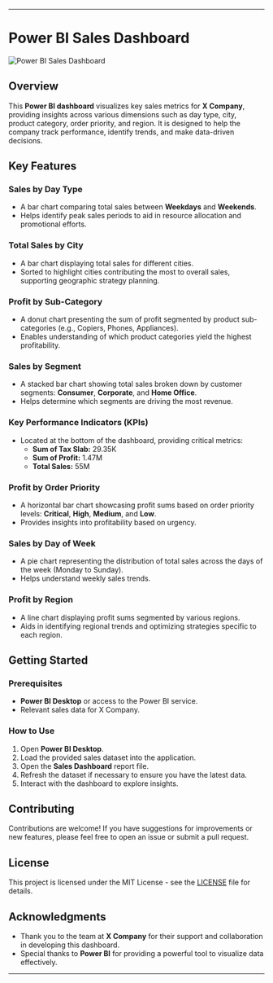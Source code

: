 
---

# Power BI Sales Dashboard

![Power BI Sales Dashboard](https://github.com/user-attachments/assets/8ec735c8-4bd2-43f6-a650-8b26dfb6e7e2)

## Overview

This **Power BI dashboard** visualizes key sales metrics for **X Company**, providing insights across various dimensions such as day type, city, product category, order priority, and region. It is designed to help the company track performance, identify trends, and make data-driven decisions.

## Key Features

### Sales by Day Type
- A bar chart comparing total sales between **Weekdays** and **Weekends**.
- Helps identify peak sales periods to aid in resource allocation and promotional efforts.

### Total Sales by City
- A bar chart displaying total sales for different cities.
- Sorted to highlight cities contributing the most to overall sales, supporting geographic strategy planning.

### Profit by Sub-Category
- A donut chart presenting the sum of profit segmented by product sub-categories (e.g., Copiers, Phones, Appliances).
- Enables understanding of which product categories yield the highest profitability.

### Sales by Segment
- A stacked bar chart showing total sales broken down by customer segments: **Consumer**, **Corporate**, and **Home Office**.
- Helps determine which segments are driving the most revenue.

### Key Performance Indicators (KPIs)
- Located at the bottom of the dashboard, providing critical metrics:
  - **Sum of Tax Slab:** 29.35K
  - **Sum of Profit:** 1.47M
  - **Total Sales:** 55M

### Profit by Order Priority
- A horizontal bar chart showcasing profit sums based on order priority levels: **Critical**, **High**, **Medium**, and **Low**.
- Provides insights into profitability based on urgency.

### Sales by Day of Week
- A pie chart representing the distribution of total sales across the days of the week (Monday to Sunday).
- Helps understand weekly sales trends.

### Profit by Region
- A line chart displaying profit sums segmented by various regions.
- Aids in identifying regional trends and optimizing strategies specific to each region.

## Getting Started

### Prerequisites

- **Power BI Desktop** or access to the Power BI service.
- Relevant sales data for X Company.

### How to Use

1. Open **Power BI Desktop**.
2. Load the provided sales dataset into the application.
3. Open the **Sales Dashboard** report file.
4. Refresh the dataset if necessary to ensure you have the latest data.
5. Interact with the dashboard to explore insights.

## Contributing

Contributions are welcome! If you have suggestions for improvements or new features, please feel free to open an issue or submit a pull request.

## License

This project is licensed under the MIT License - see the [LICENSE](LICENSE) file for details.

## Acknowledgments

- Thank you to the team at **X Company** for their support and collaboration in developing this dashboard.
- Special thanks to **Power BI** for providing a powerful tool to visualize data effectively.

---
